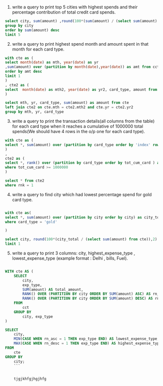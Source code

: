 1. write a query to print top 5 cities with highest spends and their percentage contribution of total credit card spends.

```sql
select city, sum(amount) ,round(100*(sum(amount) / (select sum(amount) from cct)),2) as per_contribution from cct 
group by city
order by sum(amount) desc
limit 5
```

2. write a query to print highest spend month and amount spent in that month for each card type.

```sql
with cte as (
select month(date) as mth, year(date) as yr
,sum(amount) over (partition by month(date),year(date)) as amt from cct
order by amt desc 
limit 1
) 
, cte2 as (
select  month(date) as mth2, year(date) as yr2, card_type, amount from cct
)

select mth, yr, card_type, sum(amount) as amount from cte 
left join cte2 on cte.mth = cte2.mth2 and cte.yr = cte2.yr2
group by mth, yr, card_type
```

3. write a query to print the transaction details(all columns from the table) for each card type when it reaches a cumulative of 1000000 total spends(We should have 4 rows in the o/p one for each card type).


```sql
with cte as (
select *, sum(amount) over (partition by card_type order by 'index' rows between unbounded preceding and current row ) as tot_cum_card from cct
)
,
cte2 as (
select *, rank() over (partition by card_type order by tot_cum_card ) as rnk from cte
where tot_cum_card >= 1000000
)

select * from cte2 
where rnk = 1
```


4. write a query to find city which had lowest percentage spend for gold card type.

```sql

with cte as(
select *, sum(amount) over (partition by city order by city) as city_total from cct
where card_type = 'gold'

)

select city, round(100*(city_total / (select sum(amount) from cte)),2) as percent from cte
limit 1
```

5. write a query to print 3 columns:  city, highest_expense_type , lowest_expense_type (example format : Delhi , bills, Fuel).

```sql

WITH cte AS (
    SELECT
        city,
        exp_type,
        SUM(amount) AS total_amount,
        RANK() OVER (PARTITION BY city ORDER BY SUM(amount) ASC) AS rn_asc,
        RANK() OVER (PARTITION BY city ORDER BY SUM(amount) DESC) AS rn_desc
    FROM
        cct
    GROUP BY
        city, exp_type
)

SELECT
    city,
    MIN(CASE WHEN rn_asc = 1 THEN exp_type END) AS lowest_expense_type,
    MAX(CASE WHEN rn_desc = 1 THEN exp_type END) AS highest_expense_type
FROM
    cte
GROUP BY
    city;
    ```


    tjgjkhfgjhgjhfg